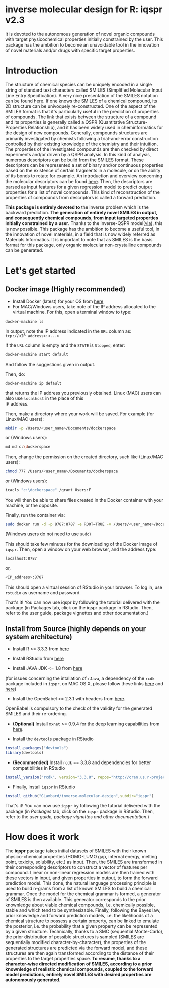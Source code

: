 # inverse molecular design for R: iqspr v2.3
It is devoted to the autonomous generation of novel organic compounds with target physicochemical properties initially constrained by the user. This package has the ambition to become an unavoidable tool in the innovation of novel materials and/or drugs with specific target properties. 

# Introduction

The structure of chemical species can be uniquely encoded in a single string of standard text characters called SMILES (Simplified Molecular Input Line Entry Specification). A very nice presentation of the SMILES notation can be found [here](http://www.daylight.com/dayhtml/doc/theory/theory.smiles.html). If one knows the SMILES of a chemical compound, its 
2D structure can be univoquely re-constructed. One of the aspect of the SMILES format is that it's particularly useful in the 
prediction of properties of compounds. The link that exists between the structure of a compound and its properties is generally called a QSPR (Quantitative Structure-Properties Relationship), and it has been widely used in cheminformatics for the design of new compounds. Generally, compounds structures are primarily investigated by chemists following a trial-and-error construction controlled by their existing knowledge of the chemistry and their intuition. The properties of the investigated 
compounds are then checked by direct experiments and/or driven by a QSPR analysis. In this kind of analysis, numerous descriptors can be build from the SMILES format. These descriptors can be represented a set of binary and/or continuous properties based on the existence of certain fragments in a molecule, or on the ability of its bonds to rotate for example. An introduction and overview concerning the molecular descriptors can be found [here](http://www.moleculardescriptors.eu/tutorials/tutorials.htm). Then, the descriptors are parsed as input features for a given regression model to predict output properties for a list of novel compounds. This kind of reconstruction of the properties of compounds from descriptors is called a forward prediction. 

__This package is entirely devoted to__ the inverse problem which is the backward prediction. __The generation of entirely novel SMILES in output, and consequently chemical compounds, from input targeted properties initially constrained by a user__. Thanks to the inverse-QSPR model([via](https://link.springer.com/article/10.1007%2Fs10822-016-0008-z)), this is now possible. This package has the ambition to become a useful tool, in the innovation of novel materials, in a field that is now widely referred as Materials Informatics. It is important to note that as SMILES is the basis format for this package, only organic molecular non-crystalline compounds can be generated. 

# Let's get started

## Docker image (Highly recommended)

* Install Docker (latest) for your OS from [here](https://docs.docker.com/engine/installation/)
* For MAC/Windows users, take note of the IP address allocated to the virtual machine. For this, open a terminal window to type:
```bash 
docker-machine ls
```
In output, note the IP address indicated in the ```URL``` column as: ```tcp://<IP_address>:<...>```

If the ```URL``` column is empty and the ```STATE``` is ```Stopped```, enter: 
```bash
docker-machine start default
```
And follow the suggestions given in output. 

Then, do:
```bash
docker-machine ip default 
```
that returns the IP address you previously obtained. Linux (MAC) users can also use ```localhost``` in the place of this   
IP address. 

Then, make a directory where your work will be saved. For example (for Linux/MAC users): 
```bash
mkdir -p /Users/<user_name>/Documents/dockerspace
```
or (Windows users):
```bash
md md c:\dockerspace
```
Then, change the permission on the created directory, such like (Linux/MAC users):
```bash
chmod 777 /Users/<user_name>/Documents/dockerspace
```
or (Windows users):
```bash
icacls "c:\dockerspace" /grant Users:F
```
You will then be able to share files created in the Docker container with your machine, or the opposite. 

Finally, run the container via: 
```bash
sudo docker run -d -p 8787:8787 -e ROOT=TRUE -v /Users/<user_name>/Documents/dockerspace:/home/rstudio/dockerspace --name iqspr_shared lambard/iqspr
```
(Windows users do not need to use ```sudo```)

This should take few minutes for the downloading of the Docker image of ```iqspr```. Then, open a window on your web browser, and the address type: 
```bash
localhost:8787
```
or, 
```bash
<IP_address>:8787
```
This should open a virtual session of RStudio in your browser. To log in, use ```rstudio``` as username and password. 

That's it! You can now use iqspr by following the tutorial delivered with the package (in Packages tab, click on the iqspr package in RStudio. Then, refer to the user guide, package vignettes and other documentation.)

## Install from Source (highly depends on your system architecture)

* Install R >= 3.3.3 from [here](https://www.r-project.org/)

* Install RStudio from [here](https://www.rstudio.com/products/rstudio/download/#download)

* Install JAVA JDK <= 1.8 from [here](http://www.oracle.com/technetwork/java/javase/downloads/jdk8-downloads-2133151.html)

(for issues concerning the intallation of ```rJava```, a dependency of the ```rcdk``` package included in ```iqspr```, on MAC OS X, please follow these links [here](https://github.com/snowflakedb/dplyr-snowflakedb/wiki/Configuring-R-rJava-RJDBC-on-Mac-OS-X) and [here](http://stackoverflow.com/questions/30738974/rjava-load-error-in-rstudio-r-after-upgrading-to-osx-yosemite))

* Install the OpenBabel >= 2.3.1 with headers from [here](http://openbabel.org).

OpenBabel is compulsory to the check of the validity for the generated SMILES and their re-ordering. 

* __(Optional)__ Install ```mxnet``` >= 0.9.4 for the deep learning capabilities from [here](http://mxnet.io/get_started/setup.html).

* Install the ```devtools``` package in RStudio
```R
install.packages("devtools")
library(devtools)
```

* __(Recommended)__ Install ```rcdk``` == 3.3.8 and dependencies for better compatibilities in RStudio
```R
install_version("rcdk", version="3.3.8", repos="http://cran.us.r-project.org")
```

* Finally, install ```iqspr``` in RStudio
```R
install_github("GLambard/inverse-molecular-design",subdir="iqspr")
```

That's it! You can now use ```iqspr``` by following the tutorial delivered with the package (in *Packages* tab, click on the ```iqspr``` package in RStudio. Then, refer to the *user guide, package vignettes and other documentation*.)

# How does it work

The __iqspr__ package takes initial datasets of SMILES with their known physico-chemical properties (HOMO-LUMO gap, internal energy, melting point, toxicity, solubility, etc.) as input. Then, the SMILES are transformed in their corresponding descriptors to construct a vector of features per compound. Linear or non-linear regression models are then trained with these vectors in input, and given properties in output, to form the forward prediction model. This done, the natural language processing principle is used to build n-grams from a list of known SMILES to build a chemical grammar. Once the model for the chemical grammar is 
formed, a generator of SMILES is then available. This generator corresponds to the prior knownledge about viable chemical compounds, i.e. chemically possible, stable and which tend to be synthesizable. Finally, following the Bayes law, prior knowledge and forward prediction models, i.e. the likelihoods of a chemical structure to possess a certain property, can be linked to emulate the posterior, i.e. the probability that a given property can be represented by a given structure. Technically, thanks to a SMC (sequential Monte-Carlo), the prior distribution of possible structures is sampled (SMILES are sequentially modified character-by-character), the properties of the generated structures are predicted via the forward model, and these structures are then again transformed according to the distance of their properties to the target properties space. 
__To resume, thanks to a character-wise directed modification of SMILES, according to a prior knownledge of realistic chemical compounds, coupled to the forward model predictions, entirely novel SMILES with desired properties are autonomously generated.__
